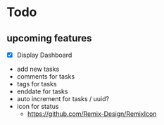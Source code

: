 # Todo

## upcoming features
- [x] Display Dashboard
- add new tasks
- comments for tasks
- tags for tasks
- enddate for tasks
- auto increment for tasks / uuid? 
- icon for status
  - https://github.com/Remix-Design/RemixIcon